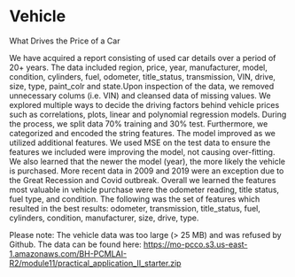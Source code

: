# Vehicle
What Drives the Price of a Car

We have acquired a report consisting of used car details over a period of 20+ years. The data included region, price, year, manufacturer, model, condition, cylinders, fuel, odometer, title_status, transmission, VIN, drive, size, type, paint_colr and state.Upon inspection of the data, we removed unnecessary colums (i.e. VIN) and cleansed data of missing values. We explored multiple ways to decide the driving factors behind vehicle prices such as correlations, plots, linear and polynomial regression models. During the process, we split data 70% training and 30% test. Furthermore, we categorized and encoded the string features. The model improved as we utilized additional features. We used MSE on the test data to ensure the features we included were improving the model, not causing over-fitting. We also learned that the newer the model (year), the more likely the vehicle is purchased. More recent data in 2009 and 2019 were an exception due to the Great Recession and Covid outbreak. Overall we learned the features most valuable in vehicle purchase were the odometer reading, title status, fuel type, and condition. The following was the set of features which resulted in the best results: odometer, transmission, title_status, fuel, cylinders, condition, manufacturer, size, drive, type.

Please note: The vehicle data was too large (> 25 MB) and was refused by Github. The data can be found here: https://mo-pcco.s3.us-east-1.amazonaws.com/BH-PCMLAI-R2/module11/practical_application_II_starter.zip
